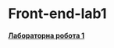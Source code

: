 # Front-end-lab1

**[Лабораторна робота 1](https://ukioxz.github.io/Front-end-lab1/Front-end-lab1)**
